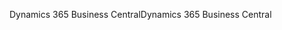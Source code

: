 <span data-ttu-id="ad8ae-101">Dynamics 365 Business Central</span><span class="sxs-lookup"><span data-stu-id="ad8ae-101">Dynamics 365 Business Central</span></span>
